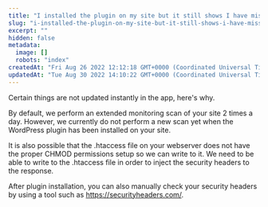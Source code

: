 ```yaml
---
title: "I installed the plugin on my site but it still shows I have missing headers on the app. Why is that?"
slug: "i-installed-the-plugin-on-my-site-but-it-still-shows-i-have-missing-headers-on-the-portal-why-is-that"
excerpt: ""
hidden: false
metadata: 
  image: []
  robots: "index"
createdAt: "Fri Aug 26 2022 12:12:18 GMT+0000 (Coordinated Universal Time)"
updatedAt: "Tue Aug 30 2022 14:10:22 GMT+0000 (Coordinated Universal Time)"
---
```

Certain things are not updated instantly in the app, here's why.

By default, we perform an extended monitoring scan of your site 2 times a day. However, we currently do not perform a new scan yet when the WordPress plugin has been installed on your site.

It is also possible that the .htaccess file on your webserver does not have the proper CHMOD permissions setup so we can write to it. We need to be able to write to the .htaccess file in order to inject the security headers to the response.

After plugin installation, you can also manually check your security headers by using a tool such as <https://securityheaders.com/>.
